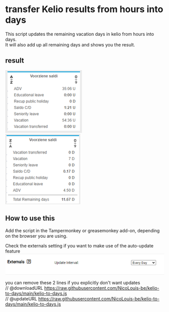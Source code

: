 # transfer Kelio results from hours into days
This script updates the remaining vacation days in kelio from hours into days.  
It will also add up all remaining days and shows you the result.

## result
![before](https://github.com/NicoLouis-be/kelio-to-days/blob/main/images/before_inDays.png)  
![after](https://github.com/NicoLouis-be/kelio-to-days/blob/main/images/after_inDays.png)

## How to use this
Add the script in the Tampermonkey or greasemonkey add-on, depending on the browser you are using.  

Check the externals setting if you want to make use of the auto-update feature  
![auto-update](https://github.com/NicoLouis-be/kelio-to-days/blob/main/images/AutoUpdate.png)  

you can remove these 2 lines if you explicitly don't want updates  
// @downloadURL    https://raw.githubusercontent.com/NicoLouis-be/kelio-to-days/main/kelio-to-days.js  
// @updateURL      https://raw.githubusercontent.com/NicoLouis-be/kelio-to-days/main/kelio-to-days.js  